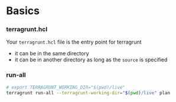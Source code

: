 # Basics

### terragrunt.hcl

Your ``terragrunt.hcl`` file is the entry point for terragrunt

* it can be in the same directory
* it can be in another directory as long as the ``source`` is specified

### run-all

```bash
# export TERRAGRUNT_WORKING_DIR="$(pwd)/live"
terragrunt run-all --terragrunt-working-dir="$(pwd)/live" plan
```
